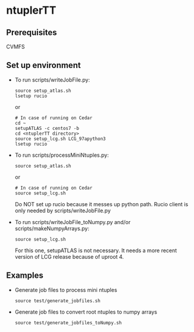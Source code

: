 # ntuplerTT

## Prerequisites

CVMFS

## Set up environment

- To run scripts/writeJobFile.py:

      source setup_atlas.sh
      lsetup rucio
      
  or
  
      # In case of running on Cedar
      cd ~
      setupATLAS -c centos7 -b
      cd <ntuplerTT directory>
      source setup_lcg.sh LCG_97apython3
      lsetup rucio

- To run scripts/processMiniNtuples.py:

      source setup_atlas.sh
      
  or
  
      # In case of running on Cedar
      source setup_lcg.sh
    
  Do NOT set up rucio because it messes up python path. Rucio client is only needed by scripts/writeJobFile.py

- To run scripts/writeJobFile_toNumpy.py and/or scripts/makeNumpyArrays.py:

      source setup_lcg.sh
    
  For this one, setupATLAS is not necessary. It needs a more recent version of LCG release because of uproot 4.

## Examples

- Generate job files to process mini ntuples

      source test/generate_jobfiles.sh
      
- Generate job files to convert root ntuples to numpy arrays

      source test/generate_jobfiles_toNumpy.sh
